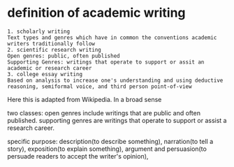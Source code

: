 # definition of academic writing
    1. scholarly writing
    Text types and genres which have in common the conventions academic writers traditionally follow
    2. scientific research writing
    Open genres: public, often published
    Supporting Genres: writings that operate to support or assit an academic or research career
    3. college essay writing
    Based on analysis to increase one's understanding and using deductive reasoning, semiformal voice, and third person point-of-view

Here this is adapted from Wikipedia.
In a broad sense

two classes:
open genres include writings that are public and often published.
supporting genres are writings that operate to support or assist a research career.

specific purpose:
description(to describe something), narration(to tell a story), exposition(to explain something), argument and persuasion(to persuade readers to accept the writer's opinion), 

